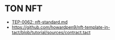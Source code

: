 # TON NFT

- [TEP-0062: nft-standard.md](https://github.com/ton-blockchain/TEPs/blob/master/text/0062-nft-standard.md#forward_payload-format)
- https://github.com/howardpen9/nft-template-in-tact/blob/tutorial/sources/contract.tact

